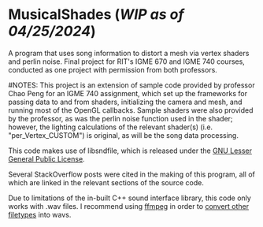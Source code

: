 # MusicalShades (*WIP as of 04/25/2024*)
A program that uses song information to distort a mesh via vertex shaders and perlin noise. Final project for RIT's IGME 670 and IGME 740 courses, conducted as one project with permission from both professors.

#NOTES:
This project is an extension of sample code provided by professor Chao Peng for an IGME 740 assignment, which set up the frameworks for passing data to and from shaders, initializing the camera and mesh, and running most of the OpenGL callbacks. Sample shaders were also provided by the professor, as was the perlin noise function used in the shader; however, the lighting calculations of the relevant shader(s) (i.e. "per_Vertex_CUSTOM") is original, as will be the song data processing.

This code makes use of libsndfile, which is released under the <a href=https://www.gnu.org/licenses/lgpl-3.0.txt>GNU Lesser General Public License</a>.

Several StackOverflow posts were cited in the making of this program, all of which are linked in the relevant sections of the source code.

Due to limitations of the in-built C++ sound interface library, this code only works with .wav files. I recommend using <a href=https://ffmpeg.org>ffmpeg</a> in order to <a href=https://www.wikihow.com/Install-FFmpeg-on-Windows>convert other</a> <a href=https://stackoverflow.com/questions/5784661/how-do-you-convert-an-entire-directory-with-ffmpeg>filetypes</a> into wavs.
